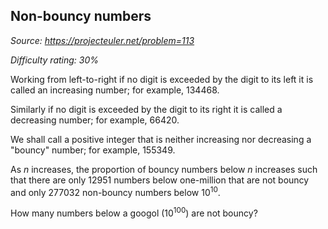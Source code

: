 Non-bouncy numbers
------------------

*Source: https://projecteuler.net/problem=113*


*Difficulty rating: 30%*

Working from left-to-right if no digit is exceeded by the digit to its
left it is called an increasing number; for example, 134468.

Similarly if no digit is exceeded by the digit to its right it is called
a decreasing number; for example, 66420.

We shall call a positive integer that is neither increasing nor
decreasing a "bouncy" number; for example, 155349.

As *n* increases, the proportion of bouncy numbers below *n* increases
such that there are only 12951 numbers below one-million that are not
bouncy and only 277032 non-bouncy numbers below 10<sup>10</sup>.

How many numbers below a googol (10<sup>100</sup>) are not bouncy?
